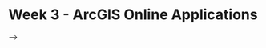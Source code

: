 <!-- .slide: data-background="./Images/header.svg" data-background-repeat="none" data-background-size="40% 40%" data-background-position="center 10%" class="header" -->
# Week 3 - ArcGIS Online Applications

<!-- 
## [**Week 3 Lecture Slides**](https://shelleyhoover.github.io/UPP465/Slides/week3.html)


## Assignment

**AGOL Web App**

**Due: Tue, July 5th (11:59pm)** Submit Project Log to Blackboard

**Overview of the assignment:** Students will create an AGOL Application

Students can choose to use a Configured App or use the Web App Builder
   - Configurable app: From web map overview page click Create Web App > Configurable App (including instant maps)
   - Web App Builder: From web map overview page click Create Web App > Web App Builder. 

**Deliverable:** Project log with URLs to application, including the following information: 

Web App: 
   - In the project log:
     - Indicate either the Theme Selected or the Preconfigured App Template selected and why. (Brief, 1-2 sentences)
     - Describe what widgets were used and how they help the user of your application understand/interact with your map. (Brief, 1-2 sentences)
   - Web App must include: 
     - Include at least two off-panel widgets interacting with map (Off-panel = widgets that did not come pre-loaded with the theme or template.)  


## Links & Resources

- [Map Design Principals](https://www.esri.com/news/arcuser/0112/files/design-principles.pdf)
- [List of AGOL Apps](https://www.esri.com/en-us/arcgis/products/apps-for-everyone/overview) 
- [AGOL Map-Based Apps]( https://doc.arcgis.com/en/arcgis-online/create-maps/create-map-apps.htm) 
- [Understanding AGOL Credits](https://doc.arcgis.com/en/arcgis-online/administer/credits.htm) 
- [Credits Pricing (as of June 26, 2021)]( https://www.esri.com/en-us/arcgis/products/credits/buy?rmedium=www_esri_com_EtoF&rsource=/en-us/store/arcgis-online/arcgis-online-credits)] 
- [Credit costs per Tool]( https://doc.arcgis.com/en/arcgis-online/administer/credits.htm#ESRI_SECTION1_709121D2C7694DCAB9B8592F36F7A5BA) 
- [List of Web App Builder Themes]( https://doc.arcgis.com/en/web-appbuilder/create-apps/themes-tab.htm) 
- [List of AGOL Widgets](https://doc.arcgis.com/en/web-appbuilder/create-apps/widget-about.htm) 
- [Widget Overview]( https://doc.arcgis.com/en/web-appbuilder/create-apps/widget-overview.htm) 
- [Configurable StoryMap Templates](https://guides.library.illinois.edu/c.php?g=742281&p=5324399) 
- [Text on Maps Guide](https://www.e-education.psu.edu/geog486/node/644)
- [Variable Contrast](http://wiki.gis.com/wiki/index.php/Contrast_(map_design)
- [Figure Ground Contrast](http://wiki.gis.com/wiki/index.php/Figure-ground_contrast)
- [Multivaribale Map Examples](https://vallandingham.me/multivariate_maps.html)

## Map Example Sources

- [Explanatory Text Example](https://www.researchgate.net/figure/Example-of-map-and-explanatory-information-to-illustrate-the-spatial-pattern-of_fig2_23660838)
- [Figure Ground](http://www.u.arizona.edu/~kbailey/GEOG416A/module6.htm)
- [Multiple Variable](https://vallandingham.me/multivariate_maps.html) --> -->